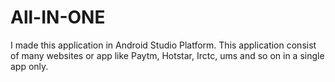 # All-IN-ONE
I made this application in Android Studio Platform. This application consist of many websites or app like Paytm, Hotstar, Irctc, ums and so on in a single app only.  
